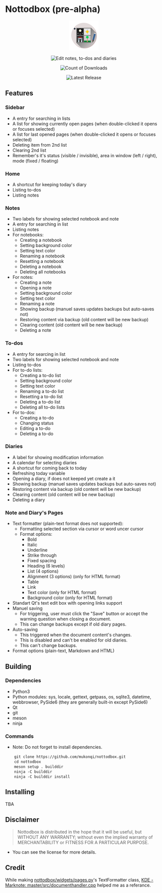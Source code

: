 # Nottodbox (pre-alpha)

<p align="center"><img src="./data/io.github.mukonqi.nottodbox.svg" alt="Nottodbox Icon"></img></a></p>
<p align="center"><img src="https://img.shields.io/badge/Edit_notes,_to--dos_and_diaries-376296" alt="Edit notes, to-dos and diaries"></img></p>
<p align="center"><img src="https://img.shields.io/github/downloads/mukonqi/nottodbox/total?label=Downloads" alt="Count of Downloads"></img></p>
<p align="center"><img src="https://img.shields.io/github/v/release/mukonqi/nottodbox?label=Latest Release" alt="Latest Release"></p>


## Features
### Sidebar
- A entry for searching in lists
- A list for showing currently open pages (when double-clicked it opens or focuses selected)
- A list for last opened pages (when double-clicked it opens or focuses selected)
- Deleting item from 2nd list
- Clearing 2nd list
- Remember's it's status (visible / invisible), area in window (left / right), mode (fixed / floating)

### Home
- A shortcut for keeping today's diary
- Listing to-dos
- Listing notes

### Notes
- Two labels for showing selected notebook and note
- A entry for searching in list
- Listing notes
- For notebooks:
    - Creating a notebook
    - Setting background color
    - Setting text color
    - Renaming a notebook
    - Resetting a notebook
    - Deleting a notebook
    - Deleting all notebooks
- For notes:
    - Creating a note
    - Opening a note
    - Setting background color
    - Setting text color
    - Renaming a note
    - Showing backup (manuel saves updates backups but auto-saves not)
    - Restoring content via backup (old content will be new backup)
    - Clearing content (old content will be new backup)
    - Deleting a note

### To-dos
- A entry for searcing in list
- Two labels for showing selected notebook and note
- Listing to-dos
- For to-do lists:
    - Creating a to-do list
    - Setting background color
    - Setting text color
    - Renaming a to-do list
    - Resetting a to-do list
    - Deleting a to-do list
    - Deleting all to-do lists
- For to-dos:
    - Creating a to-do
    - Changing status
    - Editing a to-do
    - Deleting a to-do

### Diaries
- A label for showing modification information
- A calendar for selecting diaries
- A shortcut for coming back to today
- Refreshing today variable
- Opening a diary, if does not keeped yet create a it
- Showing backup (manuel saves updates backups but auto-saves not)
- Restoring content via backup (old content will be new backup)
- Clearing content (old content will be new backup)
- Deleting a diary

### Note and Diary's Pages
- Text formatter (plain-text format does not supported):
    - Formatting selected section via cursor or word uncer cursor
    - Format options:
        - Bold
        - Italic
        - Underline
        - Strike through
        - Fixed spacing
        - Heading (6 levels)
        - List (4 options)
        - Alignment (3 options) (only for HTML format)
        - Table
        - Link
        - Text color (only for HTML format)
        - Background color (only for HTML format)
- Standart Qt's text edit box with opening links support
- Manuel saving
    - For triggering, user must click the "Save" button or accept the warning question when closing a document.
    - This can change backups except if old diary pages.
- Auto-saving
    - This triggered when the document content's changes.
    - This is disabled and can't be enabled for old diaries.
    - This can't change backups.
- Format options (plain-text, Markdown and HTML)


## Building
### Dependencies
- Python3
- Python modules: sys, locale, gettext, getpass, os, sqlite3, datetime, webbrowser, PySide6 (they are generally built-in except PySide6)
- Qt
- git
- meson
- ninja

### Commands
- Note: Do not forget to install dependencies.
```
    git clone https://github.com/mukonqi/nottodbox.git
    cd nottodbox
    meson setup . builddir
    ninja -C builddir
    ninja -C builddir install
```


## Installing
TBA


## Disclaimer
> Nottodbox is distributed in the hope that it will be useful, but WITHOUT ANY WARRANTY; without even the implied warranty of MERCHANTABILITY or FITNESS FOR A PARTICULAR PURPOSE.

- You can see the license for more details.

## Credit
While making [nottodbox/widgets/pages.py](./nottodbox/widgets/pages.py)'s TextFormatter class, [KDE - Marknote: master/src/documenthandler.cpp](https://invent.kde.org/office/marknote/-/blob/master/src/documenthandler.cpp) helped me as a referance.
